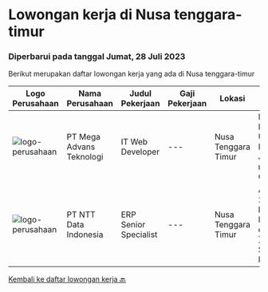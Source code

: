 
  # Lowongan kerja di Nusa tenggara-timur

  ### Diperbarui pada tanggal Jumat, 28 Juli 2023

  Berikut merupakan daftar lowongan kerja yang ada di Nusa tenggara-timur

  |Logo Perusahaan | Nama Perusahaan | Judul Pekerjaan | Gaji Pekerjaan | Lokasi | Deskripsi | Tanggal diunggah | Pranala |
  | -------------- | --------------- | --------------- | --------- | --------- | -------------- | ------- | ----------- |
  |![logo-perusahaan](https://image-service-cdn.seek.com.au/43afc6291c73f1c79f8b987f7b7c0b3fd5c09138/ee4dce1061f3f616224767ad58cb2fc751b8d2dc)|PT Mega Advans Teknologi|IT Web Developer|---|Nusa Tenggara Timur|IT Web Developer / ProgrammerKualifikasi:1. Usia Maks. 30th2. Pendidikan min D3/S1 Jurusan IT (Wajib) / IPK min. 2,753. Fresh Graduate (welcome)4....|Kamis, 29 Juni 2023|https://www.jobstreet.co.id/id/job/it-web-developer-1036298166?token=0~a70728d4-91be-4bc2-872d-2df5e7cf5305&sectionRank=1&jobId=jobstreet-id-job-1036298166|
|![logo-perusahaan](https://image-service-cdn.seek.com.au/5c07f6241f19f0664e51c3542e05aead1ea7cc15/ee4dce1061f3f616224767ad58cb2fc751b8d2dc)|PT NTT Data Indonesia|ERP Senior Specialist|---|Nusa Tenggara Timur|Apply nowDate: Jul 13, 2023Location: Any NTT location, KA, IN*************** { display: inline; }Company: NTT DATA ServicesReq ID: 242415 NTT DATA...|Rabu, 12 Juli 2023|https://www.jobstreet.co.id/id/job/erp-senior-specialist-1036400052?token=0~a70728d4-91be-4bc2-872d-2df5e7cf5305&sectionRank=2&jobId=jobstreet-id-job-1036400052|


  [Kembali ke daftar lowongan kerja 🔙](../README.md#daftar-lowongan-kerja)
  